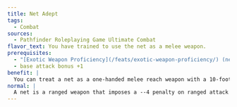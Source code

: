 ```yaml
---
title: Net Adept
tags:
  - Combat
sources:
  - Pathfinder Roleplaying Game Ultimate Combat
flavor_text: You have trained to use the net as a melee weapon.
prerequisites:
  - "[Exotic Weapon Proficiency](/feats/exotic-weapon-proficiency/) (net)"
  - base attack bonus +1
benefit: |
  You can treat a net as a one-handed melee reach weapon with a 10-foot reach. Further, you take no penalty on melee attack rolls for using an unfolded net, and you can use one full-round action or two move actions to fold a net.
normal: |
  A net is a ranged weapon that imposes a --4 penalty on ranged attack rolls if it is unfolded. Folding a net takes a proficient user 2 rounds.
---
```


